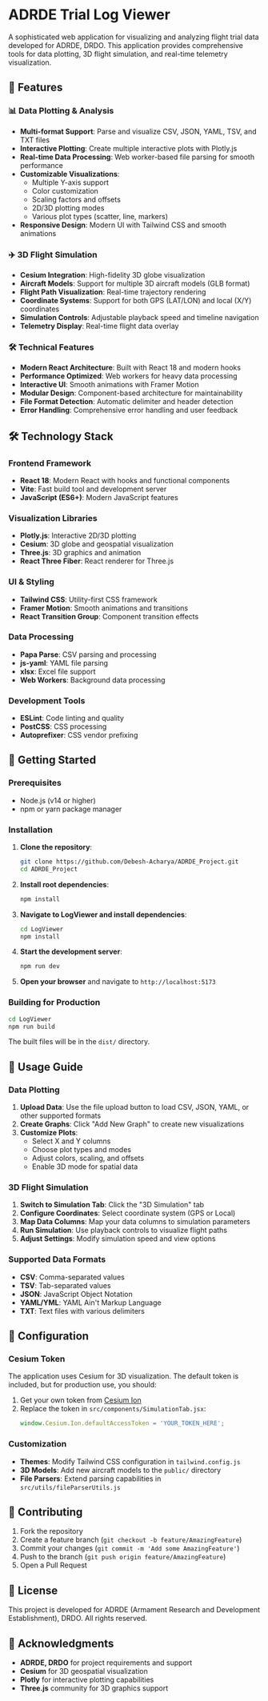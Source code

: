# ADRDE Trial Log Viewer

A sophisticated web application for visualizing and analyzing flight trial data developed for ADRDE, DRDO. This application provides comprehensive tools for data plotting, 3D flight simulation, and real-time telemetry visualization.


## 🚀 Features

### 📊 Data Plotting & Analysis
- **Multi-format Support**: Parse and visualize CSV, JSON, YAML, TSV, and TXT files
- **Interactive Plotting**: Create multiple interactive plots with Plotly.js
- **Real-time Data Processing**: Web worker-based file parsing for smooth performance
- **Customizable Visualizations**: 
  - Multiple Y-axis support
  - Color customization
  - Scaling factors and offsets
  - 2D/3D plotting modes
  - Various plot types (scatter, line, markers)
- **Responsive Design**: Modern UI with Tailwind CSS and smooth animations

### ✈️ 3D Flight Simulation
- **Cesium Integration**: High-fidelity 3D globe visualization
- **Aircraft Models**: Support for multiple 3D aircraft models (GLB format)
- **Flight Path Visualization**: Real-time trajectory rendering
- **Coordinate Systems**: Support for both GPS (LAT/LON) and local (X/Y) coordinates
- **Simulation Controls**: Adjustable playback speed and timeline navigation
- **Telemetry Display**: Real-time flight data overlay

### 🛠️ Technical Features
- **Modern React Architecture**: Built with React 18 and modern hooks
- **Performance Optimized**: Web workers for heavy data processing
- **Interactive UI**: Smooth animations with Framer Motion
- **Modular Design**: Component-based architecture for maintainability
- **File Format Detection**: Automatic delimiter and header detection
- **Error Handling**: Comprehensive error handling and user feedback

## 🛠️ Technology Stack

### Frontend Framework
- **React 18**: Modern React with hooks and functional components
- **Vite**: Fast build tool and development server
- **JavaScript (ES6+)**: Modern JavaScript features

### Visualization Libraries
- **Plotly.js**: Interactive 2D/3D plotting
- **Cesium**: 3D globe and geospatial visualization
- **Three.js**: 3D graphics and animation
- **React Three Fiber**: React renderer for Three.js

### UI & Styling
- **Tailwind CSS**: Utility-first CSS framework
- **Framer Motion**: Smooth animations and transitions
- **React Transition Group**: Component transition effects

### Data Processing
- **Papa Parse**: CSV parsing and processing
- **js-yaml**: YAML file parsing
- **xlsx**: Excel file support
- **Web Workers**: Background data processing

### Development Tools
- **ESLint**: Code linting and quality
- **PostCSS**: CSS processing
- **Autoprefixer**: CSS vendor prefixing

## 🚀 Getting Started

### Prerequisites
- Node.js (v14 or higher)
- npm or yarn package manager

### Installation

1. **Clone the repository**:
   ```bash
   git clone https://github.com/Debesh-Acharya/ADRDE_Project.git
   cd ADRDE_Project
   ```

2. **Install root dependencies**:
   ```bash
   npm install
   ```

3. **Navigate to LogViewer and install dependencies**:
   ```bash
   cd LogViewer
   npm install
   ```

4. **Start the development server**:
   ```bash
   npm run dev
   ```

5. **Open your browser** and navigate to `http://localhost:5173`

### Building for Production

```bash
cd LogViewer
npm run build
```

The built files will be in the `dist/` directory.

## 📖 Usage Guide

### Data Plotting
1. **Upload Data**: Use the file upload button to load CSV, JSON, YAML, or other supported formats
2. **Create Graphs**: Click "Add New Graph" to create new visualizations
3. **Customize Plots**: 
   - Select X and Y columns
   - Choose plot types and modes
   - Adjust colors, scaling, and offsets
   - Enable 3D mode for spatial data

### 3D Flight Simulation
1. **Switch to Simulation Tab**: Click the "3D Simulation" tab
2. **Configure Coordinates**: Select coordinate system (GPS or Local)
3. **Map Data Columns**: Map your data columns to simulation parameters
4. **Run Simulation**: Use playback controls to visualize flight paths
5. **Adjust Settings**: Modify simulation speed and view options

### Supported Data Formats
- **CSV**: Comma-separated values
- **TSV**: Tab-separated values
- **JSON**: JavaScript Object Notation
- **YAML/YML**: YAML Ain't Markup Language
- **TXT**: Text files with various delimiters

## 🔧 Configuration

### Cesium Token
The application uses Cesium for 3D visualization. The default token is included, but for production use, you should:

1. Get your own token from [Cesium Ion](https://cesium.com/ion/)
2. Replace the token in `src/components/SimulationTab.jsx`:
   ```javascript
   window.Cesium.Ion.defaultAccessToken = 'YOUR_TOKEN_HERE';
   ```

### Customization
- **Themes**: Modify Tailwind CSS configuration in `tailwind.config.js`
- **3D Models**: Add new aircraft models to the `public/` directory
- **File Parsers**: Extend parsing capabilities in `src/utils/fileParserUtils.js`

## 🤝 Contributing

1. Fork the repository
2. Create a feature branch (`git checkout -b feature/AmazingFeature`)
3. Commit your changes (`git commit -m 'Add some AmazingFeature'`)
4. Push to the branch (`git push origin feature/AmazingFeature`)
5. Open a Pull Request

## 📝 License

This project is developed for ADRDE (Armament Research and Development Establishment), DRDO. All rights reserved.

## 🙏 Acknowledgments

- **ADRDE, DRDO** for project requirements and support
- **Cesium** for 3D geospatial visualization
- **Plotly** for interactive plotting capabilities
- **Three.js** community for 3D graphics support
